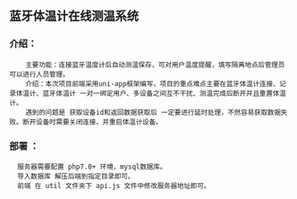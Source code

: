 ## 蓝牙体温计在线测温系统
  ### 介绍：
        主要功能：连接蓝牙温度计后自动测温保存，可对用户温度提醒，填写隔离地点后管理员可以进行人员管理。
        介绍：本次项目前端采用uni-app框架编写，项目的重点难点主要在蓝牙体温计连接、记录体温计、蓝牙体温计 一对一绑定用户、多设备之间互不干扰、测温完成后断开并且重置体温计。
        遇到的问题是 获取设备id和返回数据获取后 一定要进行延时处理，不然容易获取数据失败。断开设备时需要关闭连接，并重启体温计设备。
  ### 部署 ：
      服务器需要配置 php7.0+ 环境，mysql数据库。
      导入数据库 解压后端到指定目录即可。
      前端 在 util 文件夹下 api.js 文件中修改服务器地址即可。
